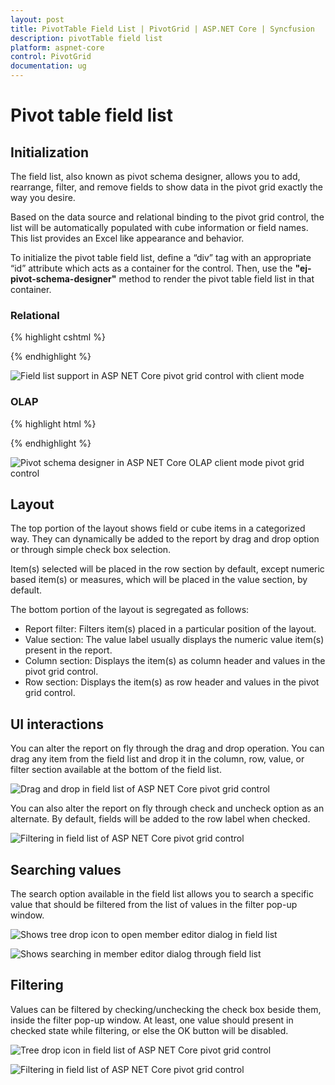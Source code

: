 ```yaml
---
layout: post
title: PivotTable Field List | PivotGrid | ASP.NET Core | Syncfusion
description: pivotTable field list
platform: aspnet-core
control: PivotGrid
documentation: ug
---
```


# Pivot table field list

## Initialization

The field list, also known as pivot schema designer, allows you to add, rearrange, filter, and remove fields to show data in the pivot grid exactly the way you desire.

Based on the data source and relational binding to the pivot grid control, the list will be automatically populated with cube information or field names. This list provides an Excel like appearance and behavior.

To initialize the pivot table field list, define a “div” tag with an appropriate “id” attribute which acts as a container for the control. Then, use the **"ej-pivot-schema-designer"** method to render the pivot table field list in that container.

### Relational

{% highlight cshtml %}

<ej-pivot-grid id="PivotGrid1" load="onload" pivot-table-field-list-id="PivotSchemaDesigner1">
        <e-data-source>
            <e-pivot-rows>
                <e-row-field field-name="Country" field-caption="Country"></e-row-field>
                <e-row-field field-name="State" field-caption="State"></e-row-field>
            </e-pivot-rows>
            <e-pivot-columns>
                <e-column-field field-name="Product" field-caption="Product"></e-column-field>
            </e-pivot-columns>
            <e-pivot-values>
                <e-value-field field-name="Amount" field-caption="Amount"></e-value-field>
                <e-value-field field-name="Quantity" field-caption="Quantity"></e-value-field>
            </e-pivot-values>
        </e-data-source>
</ej-pivot-grid>
<ej-pivot-schema-designer id="PivotSchemaDesigner1"></ej-pivot-schema-designer>

<script type="text/javascript">
    function onLoad(args) {
        args.model.dataSource.data = pivot_dataset; // Datasource
    }
</script>

{% endhighlight %}

![Field list support in ASP NET Core pivot grid control with client mode](PivotTable-Field-List_images/RelationalClientside.png)

### OLAP

{% highlight html %}

<ej-pivot-grid id="PivotGrid1" pivot-table-field-list-id="PivotSchemaDesigner1">
    <e-data-source catalog="Adventure Works DW 2008 SE" cube="Adventure Works" data="//bi.syncfusion.com/olap/msmdpump.dll">
        <e-pivot-rows>
            <e-row-field field-name="[Customer].[Customer Geography]"></e-row-field>
        </e-pivot-rows>
        <e-pivot-columns>
            <e-column-field field-name="[Date].[Fiscal]"></e-column-field>
        </e-pivot-columns>
        <e-pivot-values>
            <e-value-field axis="Column">
                <e-measures>
                    <e-measure-items field-name="[Measures].[Internet Sales Amount]"></e-measure-items>
                </e-measures>
            </e-value-field>
        </e-pivot-values>
    </e-data-source>
</ej-pivot-grid>
<ej-pivot-schema-designer id="PivotSchemaDesigner1"></ej-pivot-schema-designer>

{% endhighlight %}

![Pivot schema designer in ASP NET Core OLAP client mode pivot grid control](PivotTable-Field-List_images/OlapClientMode.png)


## Layout

The top portion of the layout shows field or cube items in a categorized way. They can dynamically be added to the report by drag and drop option or through simple check box selection.

Item(s) selected will be placed in the row section by default, except numeric based item(s) or measures, which will be placed in the value section, by default.

The bottom portion of the layout is segregated as follows:

* Report filter: Filters item(s) placed in a particular position of the layout.
* Value section: The value label usually displays the numeric value item(s) present in the report.
* Column section: Displays the item(s) as column header and values in the pivot grid control.
* Row section: Displays the item(s) as row header and values in the pivot grid control.

## UI interactions
You can alter the report on fly through the drag and drop operation. You can drag any item from the field list and drop it in the column, row, value, or filter section available at the bottom of the field list.

![Drag and drop in field list of ASP NET Core pivot grid control](PivotTable-Field-List_images/RelationalDragnDrop.png)

You can also alter the report on fly through check and uncheck option as an alternate. By default, fields will be added to the row label when checked.

![Filtering in field list of ASP NET Core pivot grid control](PivotTable-Field-List_images/RelationalFilterIcon.png)

## Searching values
The search option available in the field list allows you to search a specific value that should be filtered from the list of values in the filter pop-up window.

![Shows tree drop icon to open member editor dialog in field list](PivotTable-Field-List_images/RelationalFilterIcon.png)

![Shows searching in member editor dialog through field list](PivotTable-Field-List_images/relationaldialogsearch.png)

## Filtering
Values can be filtered by checking/unchecking the check box beside them, inside the filter pop-up window. At least, one value should present in checked state while filtering, or else the OK button will be disabled.

![Tree drop icon in field list of ASP NET Core pivot grid control](PivotTable-Field-List_images/RelationalFilterIcon.png)

![Filtering in field list of ASP NET Core pivot grid control](PivotTable-Field-List_images/RelationalFilterDialog.png)

